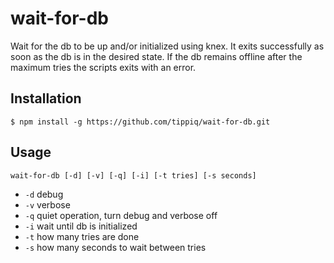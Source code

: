 # wait-for-db

Wait for the db to be up and/or initialized using knex. It exits successfully as soon as the db
is in the desired state. If the db remains offline after the maximum tries the scripts exits
with an error.

## Installation

`$ npm install -g https://github.com/tippiq/wait-for-db.git`

## Usage
`wait-for-db [-d] [-v] [-q] [-i] [-t tries] [-s seconds]`
- `-d` debug
- `-v` verbose
- `-q` quiet operation, turn debug and verbose off
- `-i` wait until db is initialized
- `-t` how many tries are done
- `-s` how many seconds to wait between tries

